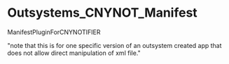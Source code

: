 # Outsystems_CNYNOT_Manifest
ManifestPluginForCNYNOTIFIER

"note that this is for one specific version of an outsystem created app that does not allow direct manipulation of xml file."
